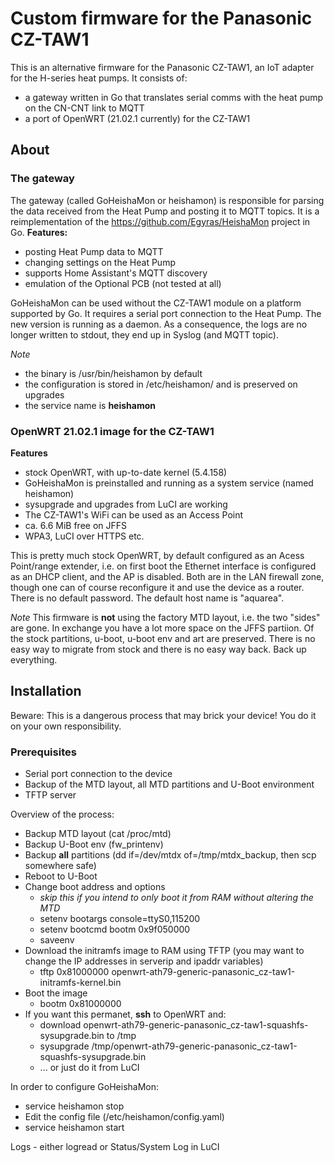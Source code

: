 # Custom firmware for the Panasonic CZ-TAW1
This is an alternative firmware for the Panasonic CZ-TAW1, an IoT adapter for the H-series heat pumps.
It consists of:
* a gateway written in Go that translates serial comms with the heat pump on the CN-CNT link to MQTT
* a port of OpenWRT (21.02.1 currently) for the CZ-TAW1

## About
### The gateway
The gateway (called GoHeishaMon or heishamon) is responsible for parsing the data received from the Heat Pump and posting it to MQTT topics. It is a reimplementation of the https://github.com/Egyras/HeishaMon project in Go.
**Features:**
* posting Heat Pump data to MQTT
* changing settings on the Heat Pump
* supports Home Assistant's MQTT discovery
* emulation of the Optional PCB (not tested at all)
 
GoHeishaMon can be used without the CZ-TAW1 module on a platform supported by Go. It requires a serial port connection to the Heat Pump.
The new version is running as a daemon. As a consequence, the logs are no longer written to stdout, they end up in Syslog (and MQTT topic).

*Note*
* the binary is /usr/bin/heishamon by default
* the configuration is stored in /etc/heishamon/ and is preserved on upgrades
* the service name is **heishamon**

### OpenWRT 21.02.1 image for the CZ-TAW1

**Features**
* stock OpenWRT, with up-to-date kernel (5.4.158)
* GoHeishaMon is preinstalled and running as a system service (named heishamon) 
* sysupgrade and upgrades from LuCI are working
* The CZ-TAW1's WiFi can be used as an Access Point
* ca. 6.6 MiB free on JFFS
* WPA3, LuCI over HTTPS etc.

This is pretty much stock OpenWRT, by default configured as an Acess Point/range extender, i.e. on first boot the Ethernet interface is configured as an DHCP client, and the AP is disabled. Both are in the LAN firewall zone, though one can of course reconfigure it and use the device as a router.
There is no default password. The default host name is "aquarea".

*Note*
This firmware is **not** using the factory MTD layout, i.e. the two "sides" are gone. In exchange you have a lot more space on the JFFS partiion. Of the stock partitions, u-boot, u-boot env and art are preserved. There is no easy way to migrate from stock and there is no easy way back. Back up everything.

## Installation
Beware: This is a dangerous process that may brick your device! You do it on your own responsibility.

### Prerequisites
* Serial port connection to the device
* Backup of the MTD layout, all MTD partitions and U-Boot environment
* TFTP server

Overview of the process:
* Backup MTD layout (cat /proc/mtd)
* Backup U-Boot env (fw_printenv)
* Backup **all** partitions (dd if=/dev/mtdx of=/tmp/mtdx_backup, then scp somewhere safe)
* Reboot to U-Boot
* Change boot address and options
  * *skip this if you intend to only boot it from RAM without altering the MTD*
  * setenv bootargs console=ttyS0,115200
  * setenv bootcmd bootm 0x9f050000
  * saveenv
* Download the initramfs image to RAM using TFTP (you may want to change the IP addresses in serverip and ipaddr variables)
  * tftp 0x81000000 openwrt-ath79-generic-panasonic_cz-taw1-initramfs-kernel.bin
* Boot the image
  * bootm 0x81000000
* If you want this permanet, **ssh** to OpenWRT and:
  * download openwrt-ath79-generic-panasonic_cz-taw1-squashfs-sysupgrade.bin to /tmp
  * sysupgrade /tmp/openwrt-ath79-generic-panasonic_cz-taw1-squashfs-sysupgrade.bin
  * ... or just do it from LuCI

In order to configure GoHeishaMon:
* service heishamon stop
* Edit the config file (/etc/heishamon/config.yaml)
* service heishamon start

Logs - either logread or Status/System Log in LuCI
